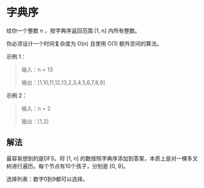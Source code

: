 # 字典序

给你一个整数 n ，按字典序返回范围 [1, n] 内所有整数。

你必须设计一个时间复杂度为 O(n) 且使用 O(1) 额外空间的算法。

示例 1：

> 输入：n = 13
> 
> 输出：[1,10,11,12,13,2,3,4,5,6,7,8,9]

示例 2：

> 输入：n = 2
> 
> 输出：[1,2]

## 解法

最容易想到的是DFS。将 [1, n] 的数按照字典序添加到答案，本质上是对一棵多叉树进行遍历。每个节点有10个孩子，分别是 [0, 9]。

选择列表：数字0到9都可以选择。